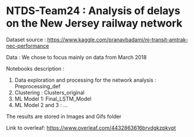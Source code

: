 # NTDS-Team24 : Analysis of delays on the New Jersey railway network

Dataset source : https://www.kaggle.com/pranavbadami/nj-transit-amtrak-nec-performance

Data : We chose to focus mainly on data from March 2018

Notebooks description :

1) Data exploration and processing for the network analysis : Preprocessing_def
2) Clustering : Clusters_original
3) ML Model 1: Final_LSTM_Model
4) ML Model 2 and 3 : ...

The results are stored in Images and Gifs folder

Link to overleaf:
https://www.overleaf.com/4432863616brvdgkzpkvpt